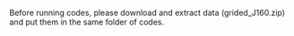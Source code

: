 Before running codes, please download and extract data (grided_J160.zip) and
put them in the same folder of codes.